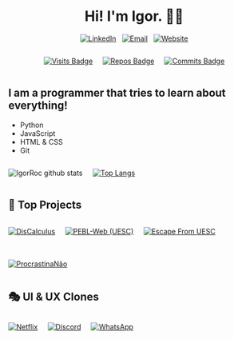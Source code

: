 # <h1 align="center">Hi! I'm Igor. 👋🏻</h1>

<p align="center">
  <a href="https://www.linkedin.com/in/igorroc/"><img src="https://img.shields.io/badge/-LinkedIn-blue?style=flat-square&logo=Linkedin&logoColor=white" alt="LinkedIn"></a>  &#xa0; 
  <a href="mailto:igor_roc@hotmail.com.br"><img src="https://img.shields.io/badge/-Gmail-D54B3D?style=flat-square&logo=Gmail&logoColor=white" alt="Email"></a>  &#xa0; 
  <a href="https://igorroc.github.io/igorroc"><img src="https://img.shields.io/static/v1?label=%20&message=Website&color=05D462&logo=appveyor&logoColor=white&style=flat-square" alt="Website"></a>
</p>

<div style="display: flex; align-items: center; justify-content: center; gap: 20px;" >

[![Visits Badge](https://badges.pufler.dev/visits/IgorRoc/IgorRoc)](https://igorroc.github.io/igorroc)

[![Repos Badge](https://badges.pufler.dev/repos/IgorRoc)](https://igorroc.github.io/igorroc)

[![Commits Badge](https://badges.pufler.dev/commits/monthly/IgorRoc)](https://igorroc.github.io/igorroc)

</div>

## I am a programmer that tries to learn about everything!

-   Python
-   JavaScript
-   HTML & CSS
-   Git

<div style="display: flex; align-items: center; gap: 20px;">

![IgorRoc github stats](https://github-readme-stats.vercel.app/api?username=IgorRoc&theme=gotham&show_icons=true)

[![Top Langs](https://github-readme-stats.vercel.app/api/top-langs/?username=IgorRoc&layout=compact&theme=gotham)](https://github.com/anuraghazra/github-readme-stats)

</div>

## 🚀 Top Projects

<div style="display: flex; flex-wrap: wrap; gap: 20px;">

[![DisCalculus](https://github-readme-stats.vercel.app/api/pin/?username=IgorRoc&repo=DisCalculus)](https://github.com/IgorRoc/DisCalculus)

[![PEBL-Web (UESC)](https://github-readme-stats.vercel.app/api/pin/?username=IgorRoc&repo=pebl-web)](https://github.com/IgorRoc/pebl-web)

[![Escape From UESC](https://github-readme-stats.vercel.app/api/pin/?username=IgorRoc&repo=escape-from-uesc)](https://github.com/IgorRoc/escape-from-uesc)

[![ProcrastinaNão](https://github-readme-stats.vercel.app/api/pin/?username=IgorRoc&repo=ProcrastinaNão)](https://github.com/IgorRoc/ProcrastinaNao)

</div>

## 🎭 UI & UX Clones

<div style="display: flex; gap: 20px; flex-wrap: wrap">

[![Netflix](https://github-readme-stats.vercel.app/api/pin/?username=IgorRoc&repo=netflix-clone)](https://github.com/IgorRoc/netflix-clone)

[![Discord](https://github-readme-stats.vercel.app/api/pin/?username=IgorRoc&repo=discord-clone)](https://github.com/IgorRoc/discord-clone)

[![WhatsApp](https://github-readme-stats.vercel.app/api/pin/?username=IgorRoc&repo=whatsapp-clone)](https://github.com/IgorRoc/whatsapp-clone)

</div>

